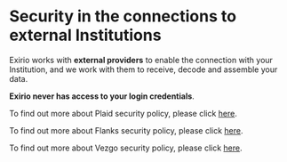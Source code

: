 # Security in the connections to external Institutions

Exirio works with **external providers** to enable the connection with your Institution, and we work with them to receive, decode and assemble your data.

**Exirio never has access to your login credentials**.

To find out more about Plaid security policy, please click [here](https://plaid.com/safety/).

To find out more about Flanks security policy, please click [here](https://www.flanks.io/).

To find out more about Vezgo security policy, please click [here](https://vezgo.com/security).